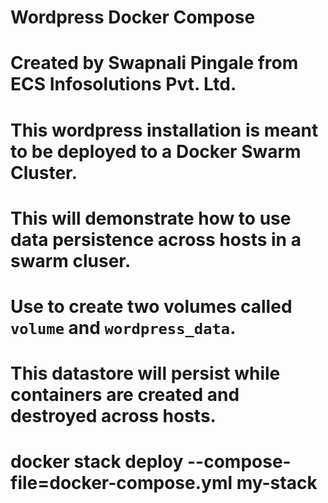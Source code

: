 # Wordpress Docker Compose
# Created by Swapnali Pingale from ECS Infosolutions Pvt. Ltd.
# This wordpress installation is meant to be deployed to a Docker Swarm Cluster.
# This will demonstrate how to use data persistence across hosts in a swarm cluser.
# Use to create two volumes called `volume` and `wordpress_data`.
# This datastore  will persist while containers are created and destroyed across hosts.
#
# docker stack deploy --compose-file=docker-compose.yml my-stack
